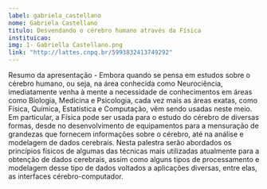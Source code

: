 ```yaml
---
label: gabriela_castellano
nome: Gabriela Castellano
titulo: Desvendando o cérebro humano através da Física
instituicao:
img: 1- Gabriella Castellano.png
link: "http://lattes.cnpq.br/5993832413749292"
---
```


Resumo da apresentação - Embora quando se pensa em estudos sobre o cérebro humano, ou seja, na área conhecida como Neurociência, imediatamente venha à mente a necessidade 
de conhecimentos em áreas como Biologia, Medicina e Psicologia, cada vez mais as áreas exatas, como Física, Química, Estatística e Computação, vêm sendo usadas neste meio. 
Em particular, a Física pode ser usada para o estudo do cérebro de diversas formas, desde no desenvolvimento de equipamentos para a mensuração de grandezas que fornecem 
informações sobre o cérebro, até na análise e modelagem de dados cerebrais. Nesta palestra serão abordados os princípios físicos de algumas das técnicas mais utilizadas 
atualmente para a obtenção de dados cerebrais, assim como alguns tipos de processamento e modelagem desse tipo de dados voltados a aplicações diversas, entre elas, as 
interfaces cérebro-computador.
